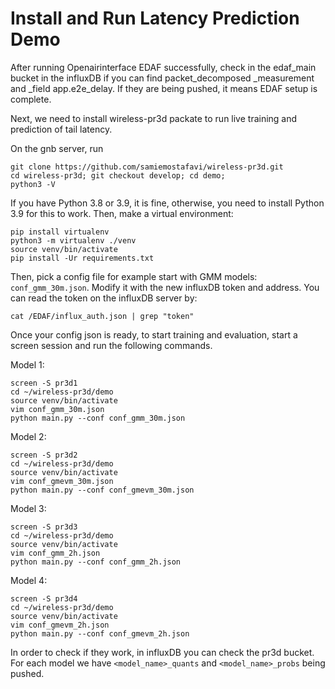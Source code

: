 # Install and Run Latency Prediction Demo

After running Openairinterface EDAF successfully, check in the edaf_main bucket in the influxDB if you can find packet_decomposed _measurement and _field app.e2e_delay. If they are being pushed, it means EDAF setup is complete.

Next, we need to install wireless-pr3d packate to run live training and prediction of tail latency.

On the gnb server, run
```
git clone https://github.com/samiemostafavi/wireless-pr3d.git
cd wireless-pr3d; git checkout develop; cd demo;
python3 -V
```
If you have Python 3.8 or 3.9, it is fine, otherwise, you need to install Python 3.9 for this to work. Then, make a virtual environment:
```
pip install virtualenv
python3 -m virtualenv ./venv
source venv/bin/activate
pip install -Ur requirements.txt
```

Then, pick a config file for example start with GMM models: `conf_gmm_30m.json`. Modify it with the new influxDB token and address. You can read the token on the influxDB server by:
```
cat /EDAF/influx_auth.json | grep "token"
```

Once your config json is ready, to start training and evaluation, start a screen session and run the following commands.

Model 1:
```
screen -S pr3d1
cd ~/wireless-pr3d/demo
source venv/bin/activate
vim conf_gmm_30m.json
python main.py --conf conf_gmm_30m.json
```

Model 2:
```
screen -S pr3d2
cd ~/wireless-pr3d/demo
source venv/bin/activate
vim conf_gmevm_30m.json
python main.py --conf conf_gmevm_30m.json
```

Model 3:
```
screen -S pr3d3
cd ~/wireless-pr3d/demo
source venv/bin/activate
vim conf_gmm_2h.json
python main.py --conf conf_gmm_2h.json
```

Model 4:
```
screen -S pr3d4
cd ~/wireless-pr3d/demo
source venv/bin/activate
vim conf_gmevm_2h.json
python main.py --conf conf_gmevm_2h.json
```

In order to check if they work, in influxDB you can check the pr3d bucket. For each model we have `<model_name>_quants` and `<model_name>_probs` being pushed.



